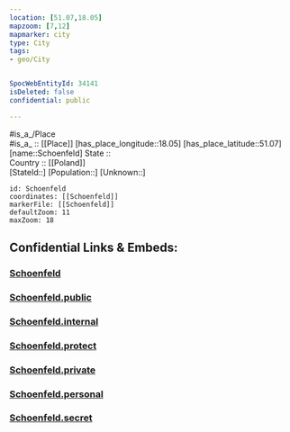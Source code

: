 ```yaml
---
location: [51.07,18.05] 
mapzoom: [7,12] 
mapmarker: city 
type: City
tags:
- geo/City


SpocWebEntityId: 34141
isDeleted: false
confidential: public

---
```

#is_a_/Place  
#is_a_ :: [[Place]] 
[has_place_longitude::18.05] 
[has_place_latitude::51.07] 
[name::Schoenfeld] 
State ::  
Country :: [[Poland]]  
[StateId::] 
[Population::] 
[Unknown::] 


```leaflet
id: Schoenfeld
coordinates: [[Schoenfeld]] 
markerFile: [[Schoenfeld]] 
defaultZoom: 11 
maxZoom: 18
```


## Confidential Links & Embeds: 

### [Schoenfeld](/_Standards/Earth/Continent/Europe/Europe~East/Poland/Provinces~Poland/Opole/City/Schoenfeld.md) 

### [Schoenfeld.public](/_public/Earth/Continent/Europe/Europe~East/Poland/Provinces~Poland/Opole/City/Schoenfeld.public.md) 

### [Schoenfeld.internal](/_internal/Earth/Continent/Europe/Europe~East/Poland/Provinces~Poland/Opole/City/Schoenfeld.internal.md) 

### [Schoenfeld.protect](/_protect/Earth/Continent/Europe/Europe~East/Poland/Provinces~Poland/Opole/City/Schoenfeld.protect.md) 

### [Schoenfeld.private](/_private/Earth/Continent/Europe/Europe~East/Poland/Provinces~Poland/Opole/City/Schoenfeld.private.md) 

### [Schoenfeld.personal](/_personal/Earth/Continent/Europe/Europe~East/Poland/Provinces~Poland/Opole/City/Schoenfeld.personal.md) 

### [Schoenfeld.secret](/_secret/Earth/Continent/Europe/Europe~East/Poland/Provinces~Poland/Opole/City/Schoenfeld.secret.md)

